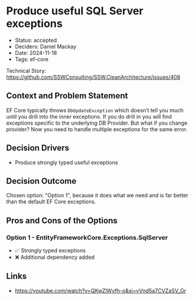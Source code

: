 # Produce useful SQL Server exceptions

- Status: accepted
- Deciders: Daniel Mackay
- Date: 2024-11-18
- Tags: ef-core

Technical Story: https://github.com/SSWConsulting/SSW.CleanArchitecture/issues/408

## Context and Problem Statement

EF Core typically throws `DbUpdateException` which doesn’t tell you much until you drill into the inner exceptions.  If you do drill in you will find exceptions specific to the underlying DB Provider.  But what if you change provider?  Now you need to handle multiple exceptions for the same error.

## Decision Drivers

- Produce strongly typed useful exceptions

## Decision Outcome

Chosen option: "Option 1", because it does what we need and is far better than the default EF Core exceptions.

## Pros and Cons of the Options

### Option 1 - EntityFrameworkCore.Exceptions.SqlServer

- ✅ Strongly typed exceptions
- ❌ Additional dependency added

## Links

- https://youtube.com/watch?v=QKwZlWvfh-o&si=yVnd5a7CVZaSV_Gr
